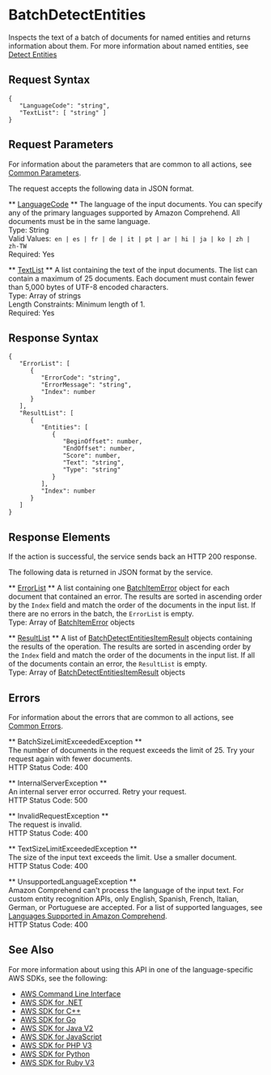 # BatchDetectEntities<a name="API_BatchDetectEntities"></a>

Inspects the text of a batch of documents for named entities and returns information about them\. For more information about named entities, see [Detect Entities](how-entities.md) 

## Request Syntax<a name="API_BatchDetectEntities_RequestSyntax"></a>

```
{
   "LanguageCode": "string",
   "TextList": [ "string" ]
}
```

## Request Parameters<a name="API_BatchDetectEntities_RequestParameters"></a>

For information about the parameters that are common to all actions, see [Common Parameters](CommonParameters.md)\.

The request accepts the following data in JSON format\.

 ** [LanguageCode](#API_BatchDetectEntities_RequestSyntax) **   <a name="comprehend-BatchDetectEntities-request-LanguageCode"></a>
The language of the input documents\. You can specify any of the primary languages supported by Amazon Comprehend\. All documents must be in the same language\.  
Type: String  
Valid Values:` en | es | fr | de | it | pt | ar | hi | ja | ko | zh | zh-TW`   
Required: Yes

 ** [TextList](#API_BatchDetectEntities_RequestSyntax) **   <a name="comprehend-BatchDetectEntities-request-TextList"></a>
A list containing the text of the input documents\. The list can contain a maximum of 25 documents\. Each document must contain fewer than 5,000 bytes of UTF\-8 encoded characters\.  
Type: Array of strings  
Length Constraints: Minimum length of 1\.  
Required: Yes

## Response Syntax<a name="API_BatchDetectEntities_ResponseSyntax"></a>

```
{
   "ErrorList": [ 
      { 
         "ErrorCode": "string",
         "ErrorMessage": "string",
         "Index": number
      }
   ],
   "ResultList": [ 
      { 
         "Entities": [ 
            { 
               "BeginOffset": number,
               "EndOffset": number,
               "Score": number,
               "Text": "string",
               "Type": "string"
            }
         ],
         "Index": number
      }
   ]
}
```

## Response Elements<a name="API_BatchDetectEntities_ResponseElements"></a>

If the action is successful, the service sends back an HTTP 200 response\.

The following data is returned in JSON format by the service\.

 ** [ErrorList](#API_BatchDetectEntities_ResponseSyntax) **   <a name="comprehend-BatchDetectEntities-response-ErrorList"></a>
A list containing one [BatchItemError](API_BatchItemError.md) object for each document that contained an error\. The results are sorted in ascending order by the `Index` field and match the order of the documents in the input list\. If there are no errors in the batch, the `ErrorList` is empty\.  
Type: Array of [BatchItemError](API_BatchItemError.md) objects

 ** [ResultList](#API_BatchDetectEntities_ResponseSyntax) **   <a name="comprehend-BatchDetectEntities-response-ResultList"></a>
A list of [BatchDetectEntitiesItemResult](API_BatchDetectEntitiesItemResult.md) objects containing the results of the operation\. The results are sorted in ascending order by the `Index` field and match the order of the documents in the input list\. If all of the documents contain an error, the `ResultList` is empty\.  
Type: Array of [BatchDetectEntitiesItemResult](API_BatchDetectEntitiesItemResult.md) objects

## Errors<a name="API_BatchDetectEntities_Errors"></a>

For information about the errors that are common to all actions, see [Common Errors](CommonErrors.md)\.

 ** BatchSizeLimitExceededException **   
The number of documents in the request exceeds the limit of 25\. Try your request again with fewer documents\.  
HTTP Status Code: 400

 ** InternalServerException **   
An internal server error occurred\. Retry your request\.  
HTTP Status Code: 500

 ** InvalidRequestException **   
The request is invalid\.  
HTTP Status Code: 400

 ** TextSizeLimitExceededException **   
The size of the input text exceeds the limit\. Use a smaller document\.  
HTTP Status Code: 400

 ** UnsupportedLanguageException **   
Amazon Comprehend can't process the language of the input text\. For custom entity recognition APIs, only English, Spanish, French, Italian, German, or Portuguese are accepted\. For a list of supported languages, see [Languages Supported in Amazon Comprehend](supported-languages.md)\.   
HTTP Status Code: 400

## See Also<a name="API_BatchDetectEntities_SeeAlso"></a>

For more information about using this API in one of the language\-specific AWS SDKs, see the following:
+  [AWS Command Line Interface](https://docs.aws.amazon.com/goto/aws-cli/comprehend-2017-11-27/BatchDetectEntities) 
+  [AWS SDK for \.NET](https://docs.aws.amazon.com/goto/DotNetSDKV3/comprehend-2017-11-27/BatchDetectEntities) 
+  [AWS SDK for C\+\+](https://docs.aws.amazon.com/goto/SdkForCpp/comprehend-2017-11-27/BatchDetectEntities) 
+  [AWS SDK for Go](https://docs.aws.amazon.com/goto/SdkForGoV1/comprehend-2017-11-27/BatchDetectEntities) 
+  [AWS SDK for Java V2](https://docs.aws.amazon.com/goto/SdkForJavaV2/comprehend-2017-11-27/BatchDetectEntities) 
+  [AWS SDK for JavaScript](https://docs.aws.amazon.com/goto/AWSJavaScriptSDK/comprehend-2017-11-27/BatchDetectEntities) 
+  [AWS SDK for PHP V3](https://docs.aws.amazon.com/goto/SdkForPHPV3/comprehend-2017-11-27/BatchDetectEntities) 
+  [AWS SDK for Python](https://docs.aws.amazon.com/goto/boto3/comprehend-2017-11-27/BatchDetectEntities) 
+  [AWS SDK for Ruby V3](https://docs.aws.amazon.com/goto/SdkForRubyV3/comprehend-2017-11-27/BatchDetectEntities) 